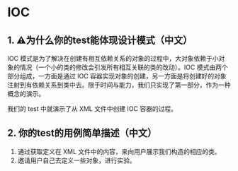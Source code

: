 #  IOC

## 1. ⚠️为什么你的test能体现设计模式（中文） 

IOC 模式是为了解决在创建有相互依赖关系的对象的过程中，大对象依赖于小对象的情况（一个小的类的修改会引发所有相互关联的类的改动）。IOC 模式由两个部分组成，一方面是通过 IOC 容器实现对象的创建，另一方面是将创建好的对象注射到有依赖关系到类中去。限于时间与能力，我们只实现了第一部分，作为一种概念的演示。

我们的 test 中就演示了从 XML 文件中创建 IOC 容器的过程。

## 2. 你的test的用例简单描述（中文）

1. 通过获取定义在 XML 文件中的内容，来向用户展示我们构造的相应的类。
2. 邀请用户自己去定义一些对象，进行实验。
